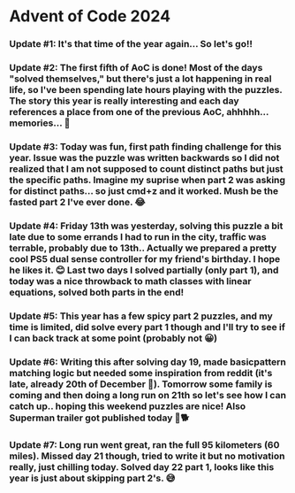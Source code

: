 # Advent of Code 2024

### Update #1: It's that time of the year again... So let's go!!

### Update #2: The first fifth of AoC is done! Most of the days "solved themselves," but there's just a lot happening in real life, so I've been spending late hours playing with the puzzles. The story this year is really interesting and each day references a place from one of the previous AoC, ahhhhh... memories... 🥰

### Update #3: Today was fun, first path finding challenge for this year. Issue was the puzzle was written backwards so I did not realized that I am not supposed to count distinct paths but just the specific paths. Imagine my suprise when part 2 was asking for distinct paths... so just cmd+z and it worked. Mush be the fasted part 2 I've ever done. 😂

### Update #4: Friday 13th was yesterday, solving this puzzle a bit late due to some errands I had to run in the city, traffic was terrable, probably due to 13th.. Actually we prepared a pretty cool PS5 dual sense controller for my friend's birthday. I hope he likes it. 😊 Last two days I solved partially (only part 1), and today was a nice throwback to math classes with linear equations, solved both parts in the end!

### Update #5: This year has a few spicy part 2 puzzles, and my time is limited, did solve every part 1 though and I'll try to see if I can back track at some point (probably not 😀)

### Update #6: Writing this after solving day 19, made basicpattern matching logic but needed some inspiration from reddit (it's late, already 20th of December 🙈). Tomorrow some family is coming and then doing a long run on 21th so let's see how I can catch up.. hoping this weekend puzzles are nice! Also Superman trailer got published today 🦸🐕

### Update #7: Long run went great, ran the full 95 kilometers (60 miles). Missed day 21 though, tried to write it but no motivation really, just chilling today. Solved day 22 part 1, looks like this year is just about skipping part 2's. 😅
